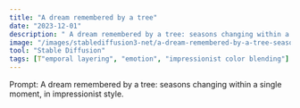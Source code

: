 ```yaml
---
title: "A dream remembered by a tree"
date: "2023-12-01"
description: " A dream remembered by a tree: seasons changing within a single moment, in impressionist style"
image: "/images/stablediffusion3-net/a-dream-remembered-by-a-tree-seasons-changing-with-1749350593620.png"
tool: "Stable Diffusion"
tags: [T"emporal layering", "emotion", "impressionist color blending"]
---
```


Prompt: A dream remembered by a tree: seasons changing within a single moment, in impressionist style.
